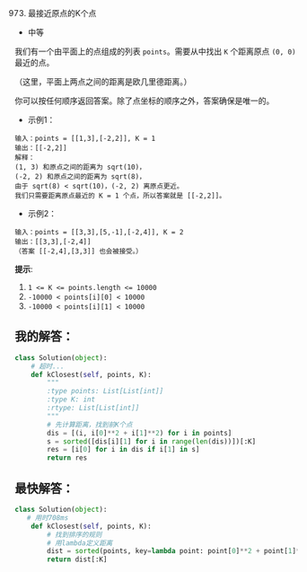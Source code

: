 0973. 最接近原点的K个点

- 中等

我们有一个由平面上的点组成的列表 `points`。需要从中找出 `K` 个距离原点 `(0, 0)` 最近的点。

（这里，平面上两点之间的距离是欧几里德距离。）

你可以按任何顺序返回答案。除了点坐标的顺序之外，答案确保是唯一的。


- 示例1：
```
输入：points = [[1,3],[-2,2]], K = 1
输出：[[-2,2]]
解释： 
(1, 3) 和原点之间的距离为 sqrt(10)，
(-2, 2) 和原点之间的距离为 sqrt(8)，
由于 sqrt(8) < sqrt(10)，(-2, 2) 离原点更近。
我们只需要距离原点最近的 K = 1 个点，所以答案就是 [[-2,2]]。
```

- 示例2：
```
输入：points = [[3,3],[5,-1],[-2,4]], K = 2
输出：[[3,3],[-2,4]]
（答案 [[-2,4],[3,3]] 也会被接受。）
```

**提示**:
1. `1 <= K <= points.length <= 10000`
2. `-10000 < points[i][0] < 10000`
3. `-10000 < points[i][1] < 10000`


## 我的解答：
```python
class Solution(object):
    # 超时...
    def kClosest(self, points, K):
        """
        :type points: List[List[int]]
        :type K: int
        :rtype: List[List[int]]
        """
        # 先计算距离，找到前K个点
        dis = [(i, i[0]**2 + i[1]**2) for i in points]
        s = sorted([dis[i][1] for i in range(len(dis))])[:K]
        res = [i[0] for i in dis if i[1] in s]
        return res
```

## 最快解答：
```python
class Solution(object):
   # 用时708ms
    def kClosest(self, points, K):
        # 找到排序的规则
        # 用lambda定义距离
        dist = sorted(points, key=lambda point: point[0]**2 + point[1]**2)
        return dist[:K]
```
